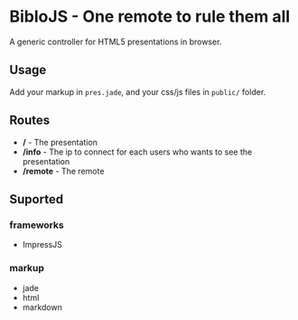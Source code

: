 BibloJS - One remote to rule them all
=====================================

A generic controller for HTML5 presentations in browser.

Usage
-----
Add your markup in `pres.jade`, and your css/js files in `public/` folder.

Routes
------
- __/__ - The presentation
- __/info__ - The ip to connect for each users who wants to see the presentation
- __/remote__ - The remote

Suported
--------

### frameworks
- ImpressJS

### markup
- jade
- html
- markdown